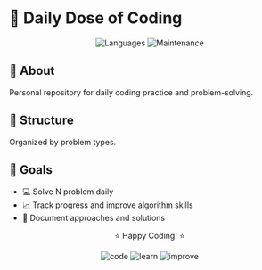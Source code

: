 # 🚀 Daily Dose of Coding

<div align="center">
  
![Languages](https://img.shields.io/badge/Languages-C%20%7C%20C++%20%7C%20Python%20%7C%20CUDA-blue)
![Maintenance](https://img.shields.io/badge/Maintained-yes-green.svg)
  
</div>

## 🧩 About
Personal repository for daily coding practice and problem-solving.

## 📂 Structure
Organized by problem types.

## 🎯 Goals
- 💻 Solve N problem daily
- 📈 Track progress and improve algorithm skills
- 📝 Document approaches and solutions

<div align="center">
  
⭐ Happy Coding! ⭐
  
<img src="https://img.shields.io/badge/%F0%9F%92%BB-CODE-%23ff69b4" alt="code">
<img src="https://img.shields.io/badge/%F0%9F%91%A8%E2%80%8D%F0%9F%92%BB-LEARN-%2300FFFF" alt="learn">
<img src="https://img.shields.io/badge/%F0%9F%92%AA-IMPROVE-%23FFD700" alt="improve">
  
</div>
